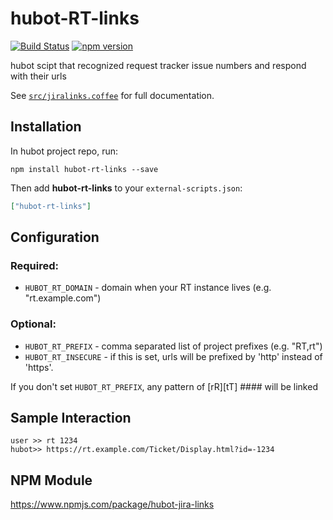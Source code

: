 # hubot-RT-links

[![Build Status](https://travis-ci.org/bdashrad/hubot-jiralinks.svg?branch=master)](https://travis-ci.org/bdashrad/hubot-jiralinks)
[![npm version](https://badge.fury.io/js/hubot-jira-links.svg)](https://badge.fury.io/js/hubot-jira-links)

hubot scipt that recognized request tracker issue numbers and respond with their urls

See [`src/jiralinks.coffee`](src/jiralinks.coffee) for full documentation.

## Installation

In hubot project repo, run:

`npm install hubot-rt-links --save`

Then add **hubot-rt-links** to your `external-scripts.json`:

```json
["hubot-rt-links"]
```

## Configuration
### Required:
* `HUBOT_RT_DOMAIN` - domain when your RT instance lives (e.g. "rt.example.com")
### Optional:
* `HUBOT_RT_PREFIX` - comma separated list of project prefixes (e.g. "RT,rt")
* `HUBOT_RT_INSECURE` - if this is set, urls will be prefixed by 'http' instead  of 'https'.

If you don't set `HUBOT_RT_PREFIX`, any pattern of [rR][tT] #### will be linked

## Sample Interaction

```
user >> rt 1234
hubot>> https://rt.example.com/Ticket/Display.html?id=-1234
```

## NPM Module

https://www.npmjs.com/package/hubot-jira-links
